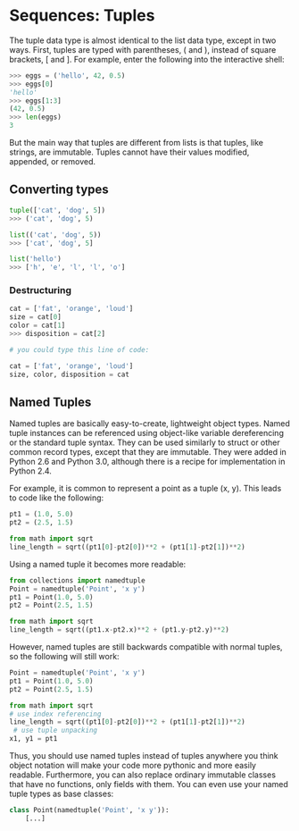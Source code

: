 # Sequences: Tuples

The tuple data type is almost identical to the list data type, except in two ways. First, tuples are typed with parentheses, ( and ), instead of square brackets, [ and ]. For example, enter the following into the interactive shell:

```python
>>> eggs = ('hello', 42, 0.5)
>>> eggs[0]
'hello'
>>> eggs[1:3]
(42, 0.5)
>>> len(eggs)
3
```

But the main way that tuples are different from lists is that tuples, like strings, are immutable. Tuples cannot have their values modified, appended, or removed.

## Converting types

```python
tuple(['cat', 'dog', 5])
>>> ('cat', 'dog', 5)

list(('cat', 'dog', 5))
>>> ['cat', 'dog', 5]

list('hello')
>>> ['h', 'e', 'l', 'l', 'o']
```

### Destructuring

```python
cat = ['fat', 'orange', 'loud']
size = cat[0]
color = cat[1]
>>> disposition = cat[2]

# you could type this line of code:

cat = ['fat', 'orange', 'loud']
size, color, disposition = cat
```

## Named Tuples

Named tuples are basically easy-to-create, lightweight object types. Named tuple instances can be referenced using object-like variable dereferencing or the standard tuple syntax. They can be used similarly to struct or other common record types, except that they are immutable. They were added in Python 2.6 and Python 3.0, although there is a recipe for implementation in Python 2.4.

For example, it is common to represent a point as a tuple (x, y). This leads to code like the following:

```python
pt1 = (1.0, 5.0)
pt2 = (2.5, 1.5)

from math import sqrt
line_length = sqrt((pt1[0]-pt2[0])**2 + (pt1[1]-pt2[1])**2)
```

Using a named tuple it becomes more readable:

```python
from collections import namedtuple
Point = namedtuple('Point', 'x y')
pt1 = Point(1.0, 5.0)
pt2 = Point(2.5, 1.5)

from math import sqrt
line_length = sqrt((pt1.x-pt2.x)**2 + (pt1.y-pt2.y)**2)
```

However, named tuples are still backwards compatible with normal tuples, so the following will still work:

```python
Point = namedtuple('Point', 'x y')
pt1 = Point(1.0, 5.0)
pt2 = Point(2.5, 1.5)

from math import sqrt
# use index referencing
line_length = sqrt((pt1[0]-pt2[0])**2 + (pt1[1]-pt2[1])**2)
 # use tuple unpacking
x1, y1 = pt1
```

Thus, you should use named tuples instead of tuples anywhere you think object notation will make your code more pythonic and more easily readable. Furthermore, you can also replace ordinary immutable classes that have no functions, only fields with them. You can even use your named tuple types as base classes:

```python
class Point(namedtuple('Point', 'x y')):
    [...]
```